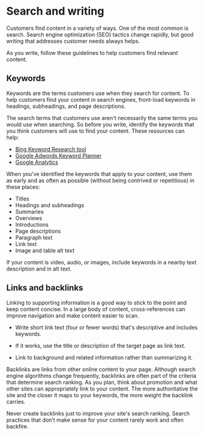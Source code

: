 # Search and writing

Customers find content in a variety of ways. One of the most common is search. Search engine optimization (SEO) tactics change rapidly, but good writing that addresses customer needs always helps.

As you write, follow these guidelines to help customers find relevant content.

## Keywords

Keywords are the terms customers use when they search for content. To help customers find your content in search engines, front-load keywords in headings, subheadings, and page descriptions.

The search terms that customers use aren't necessarily the same terms you would use when searching. So before you write, identify the keywords that you think customers will use to find your content. These resources can help:

* [Bing Keyword Research tool](https://www.bing.com/toolbox/keywords/)
* [Google Adwords Keyword Planner](https://adwords.google.co.uk/KeywordPlanner?sourcedoc=%7b0C43A47E-BC20-44B3-A1E7-4FDC06EAF830%7d&file=Video%20Production%20Guide.docx&action=default)
* [Google Analytics](https://analytics.google.com/analytics/web/)

When you’ve identified the keywords that apply to your content, use them as early and as often as possible (without being contrived or repetitious) in these places:

* Titles
* Headings and subheadings
* Summaries
* Overviews
* Introductions
* Page descriptions
* Paragraph text
* Link text
* Image and table alt text

If your content is video, audio, or images, include keywords in a nearby text description and in alt text.

## Links and backlinks

Linking to supporting information is a good way to stick to the point and keep content concise. In a large body of content, cross-references can improve navigation and make content easier to scan.

* Write short link text (four or fewer words) that's descriptive and includes keywords.

* If it works, use the title or description of the target page as link text.

* Link to background and related information rather than summarizing it.

Backlinks are links from other online content to your page. Although search engine algorithms change frequently, backlinks are often part of the criteria that determine search ranking. As you plan, think about promotion and what other sites can appropriately link to your content. The more authoritative the site and the closer it maps to your keywords, the more weight the backlink carries.

Never create backlinks just to improve your site's search ranking. Search practices that don’t make sense for your content rarely work and often backfire.
